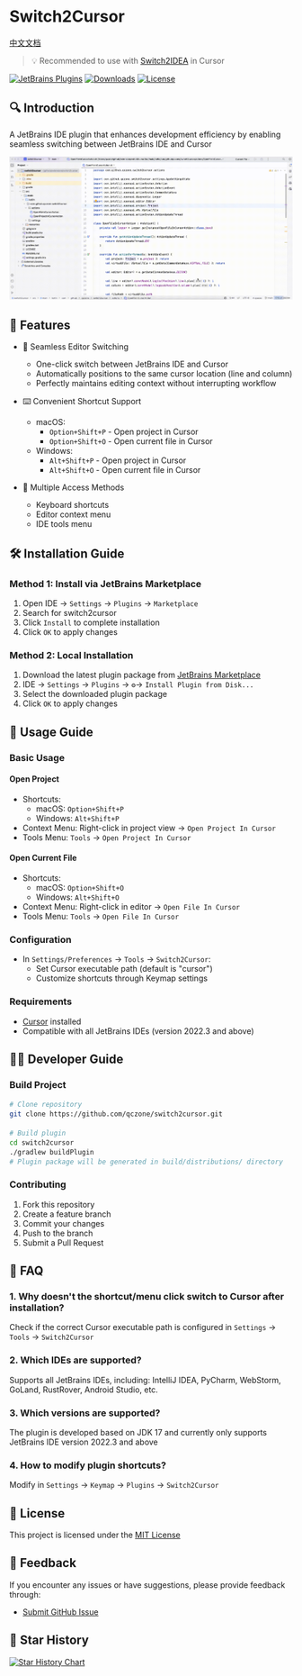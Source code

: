 # Switch2Cursor

[中文文档](README_zh.md)

> 💡 Recommended to use with [Switch2IDEA](https://github.com/qczone/switch2idea) in Cursor


[![JetBrains Plugins](https://img.shields.io/jetbrains/plugin/v/26309-switch2cursor?label=JetBrains%20Marketplace&style=for-the-badge&logo=intellij-idea)](https://plugins.jetbrains.com/plugin/26309-switch2cursor)
[![Downloads](https://img.shields.io/jetbrains/plugin/d/26309-switch2cursor?style=for-the-badge&logo=intellij-idea)](https://plugins.jetbrains.com/plugin/26309-switch2cursor)
[![License](https://img.shields.io/badge/license-MIT-blue.svg?style=for-the-badge)](LICENSE)

## 🔍 Introduction
A JetBrains IDE plugin that enhances development efficiency by enabling seamless switching between JetBrains IDE and Cursor

![Switch2Cursor Demo](images/switch-show.gif)

## 🌟 Features

- 🚀 Seamless Editor Switching
  - One-click switch between JetBrains IDE and Cursor
  - Automatically positions to the same cursor location (line and column)
  - Perfectly maintains editing context without interrupting workflow

- ⌨️ Convenient Shortcut Support
  - macOS:
    - `Option+Shift+P` - Open project in Cursor
    - `Option+Shift+O` - Open current file in Cursor
  - Windows:
    - `Alt+Shift+P` - Open project in Cursor
    - `Alt+Shift+O` - Open current file in Cursor

- 🔧 Multiple Access Methods
  - Keyboard shortcuts
  - Editor context menu
  - IDE tools menu

## 🛠️ Installation Guide

### Method 1: Install via JetBrains Marketplace
1. Open IDE → `Settings` → `Plugins` → `Marketplace`
2. Search for switch2cursor
3. Click `Install` to complete installation
4. Click `OK` to apply changes

### Method 2: Local Installation
1. Download the latest plugin package from [JetBrains Marketplace](https://plugins.jetbrains.com/plugin/26309-switch2cursor)
2. IDE → `Settings` → `Plugins` → `⚙️`→ `Install Plugin from Disk...`
3. Select the downloaded plugin package
4. Click `OK` to apply changes


## 🚀 Usage Guide

### Basic Usage

#### Open Project
- Shortcuts:
  - macOS: `Option+Shift+P` 
  - Windows: `Alt+Shift+P`
- Context Menu: Right-click in project view → `Open Project In Cursor`
- Tools Menu: `Tools` → `Open Project In Cursor`

#### Open Current File
- Shortcuts:
  - macOS: `Option+Shift+O` 
  - Windows: `Alt+Shift+O`
- Context Menu: Right-click in editor → `Open File In Cursor`
- Tools Menu: `Tools` → `Open File In Cursor`

### Configuration
- In `Settings/Preferences` → `Tools` → `Switch2Cursor`:
  - Set Cursor executable path (default is "cursor")
  - Customize shortcuts through Keymap settings

### Requirements
- [Cursor](https://cursor.com) installed
- Compatible with all JetBrains IDEs (version 2022.3 and above)

## 🧑‍💻 Developer Guide

### Build Project
```bash
# Clone repository
git clone https://github.com/qczone/switch2cursor.git

# Build plugin
cd switch2cursor
./gradlew buildPlugin  
# Plugin package will be generated in build/distributions/ directory
```

### Contributing
1. Fork this repository
2. Create a feature branch
3. Commit your changes
4. Push to the branch
5. Submit a Pull Request

## 🙋 FAQ 

### 1. Why doesn't the shortcut/menu click switch to Cursor after installation?
Check if the correct Cursor executable path is configured in `Settings` → `Tools` → `Switch2Cursor`

### 2. Which IDEs are supported?
Supports all JetBrains IDEs, including: IntelliJ IDEA, PyCharm, WebStorm, GoLand, RustRover, Android Studio, etc.

### 3. Which versions are supported?
The plugin is developed based on JDK 17 and currently only supports JetBrains IDE version 2022.3 and above

### 4. How to modify plugin shortcuts?
Modify in `Settings` → `Keymap` → `Plugins` → `Switch2Cursor`

## 📄 License
This project is licensed under the [MIT License](LICENSE)


## 📮 Feedback
If you encounter any issues or have suggestions, please provide feedback through:
- [Submit GitHub Issue](https://github.com/qczone/switch2cursor/issues) 

## 🌟 Star History

[![Star History Chart](https://api.star-history.com/svg?repos=qczone/switch2cursor&type=Date)](https://star-history.com/#qczone/switch2cursor&Date)